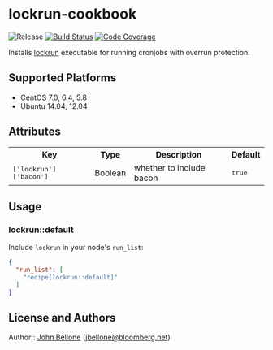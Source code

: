 # lockrun-cookbook
![Release](http://img.shields.io/github/release/johnbellone/lockrun-cookbook.svg)
[![Build Status](http://img.shields.io/travis/johnbellone/lockrun-cookbook.svg)][3]
[![Code Coverage](http://img.shields.io/coveralls/johnbellone/lockrun-cookbook.svg)][4]

Installs [lockrun][1] executable for running cronjobs with overrun
protection.

## Supported Platforms
- CentOS 7.0, 6.4, 5.8
- Ubuntu 14.04, 12.04

## Attributes

<table>
  <tr>
    <th>Key</th>
    <th>Type</th>
    <th>Description</th>
    <th>Default</th>
  </tr>
  <tr>
    <td><tt>['lockrun']['bacon']</tt></td>
    <td>Boolean</td>
    <td>whether to include bacon</td>
    <td><tt>true</tt></td>
  </tr>
</table>

## Usage

### lockrun::default

Include `lockrun` in your node's `run_list`:

```json
{
  "run_list": [
    "recipe[lockrun::default]"
  ]
}
```
## License and Authors

Author:: [John Bellone][2] (<jbellone@bloomberg.net>)

[1]: http://www.unixwiz.net/tools/lockrun.html
[2]: https://github.com/johnbellone
[3]: http://travis-ci.org/johnbellone/lockrun-cookbook
[4]: https://coveralls.io/r/johnbellone/lockrun-cookbook
